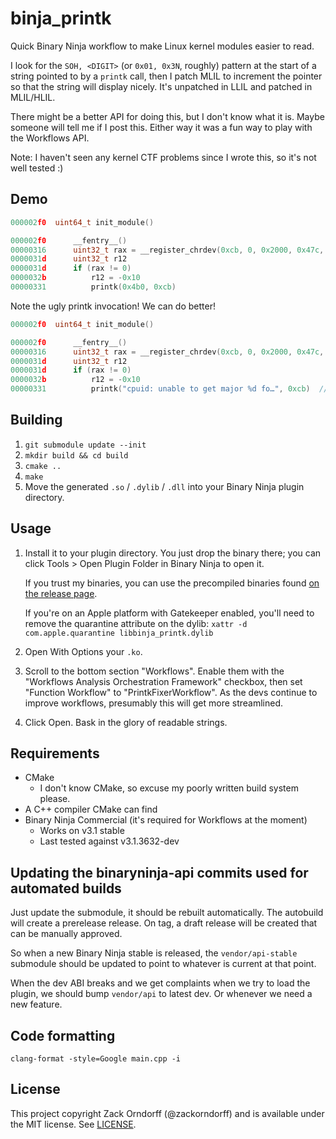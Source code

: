 # binja_printk

Quick Binary Ninja workflow to make Linux kernel modules easier to read.

I look for the `SOH, <DIGIT>` (or `0x01, 0x3N`, roughly) pattern at the start of
a string pointed to by a `printk` call, then I patch MLIL to increment the
pointer so that the string will display nicely. It's unpatched in LLIL and
patched in MLIL/HLIL.

There might be a better API for doing this, but I don't know what it is. Maybe
someone will tell me if I post this. Either way it was a fun way to play with
the Workflows API.

Note: I haven't seen any kernel CTF problems since I wrote this, so it's not
well tested :)

## Demo

```c
000002f0  uint64_t init_module()

000002f0      __fentry__()
00000316      uint32_t rax = __register_chrdev(0xcb, 0, 0x2000, 0x47c, 0x5c0)  {"cpu/cpuid"}
0000031d      uint32_t r12
0000031d      if (rax != 0)
0000032b          r12 = -0x10
00000331          printk(0x4b0, 0xcb)
```

Note the ugly printk invocation! We can do better!

```c
000002f0  uint64_t init_module()

000002f0      __fentry__()
00000316      uint32_t rax = __register_chrdev(0xcb, 0, 0x2000, 0x47c, 0x5c0)  {"cpu/cpuid"}
0000031d      uint32_t r12
0000031d      if (rax != 0)
0000032b          r12 = -0x10
00000331          printk("cpuid: unable to get major %d fo…", 0xcb)  // Log level: KERN_ERR
```

## Building

1. `git submodule update --init`
2. `mkdir build && cd build`
3. `cmake ..`
4. `make`
5. Move the generated `.so` / `.dylib` / `.dll` into your Binary Ninja plugin
   directory.

## Usage
1. Install it to your plugin directory. You just drop the binary there; you can
   click Tools > Open Plugin Folder in Binary Ninja to open it.

   If you trust my binaries, you can use the precompiled binaries found
   [on the release page](https://github.com/zackorndorff/binja_printk/releases).

   If you're on an Apple platform with Gatekeeper enabled, you'll need to remove
   the quarantine attribute on the dylib:
   `xattr -d com.apple.quarantine libbinja_printk.dylib`
2. Open With Options your `.ko`.
3. Scroll to the bottom section "Workflows". Enable them with the "Workflows
   Analysis Orchestration Framework" checkbox, then set "Function Workflow" to
   "PrintkFixerWorkflow". As the devs continue to improve workflows, presumably
   this will get more streamlined.
4. Click Open. Bask in the glory of readable strings.

## Requirements

* CMake
    * I don't know CMake, so excuse my poorly written build system please.
* A C++ compiler CMake can find
* Binary Ninja Commercial (it's required for Workflows at the moment)
    * Works on v3.1 stable
    * Last tested against v3.1.3632-dev

## Updating the binaryninja-api commits used for automated builds

Just update the submodule, it should be rebuilt automatically. The autobuild
will create a prerelease release. On tag, a draft release will be created that
can be manually approved.

So when a new Binary Ninja stable is released, the `vendor/api-stable` submodule
should be updated to point to whatever is current at that point.

When the dev ABI breaks and we get complaints when we try to load the plugin, we
should bump `vendor/api` to latest dev. Or whenever we need a new feature.

## Code formatting

`clang-format -style=Google main.cpp -i`

## License

This project copyright Zack Orndorff (@zackorndorff) and is available under the
MIT license. See [LICENSE](LICENSE).

